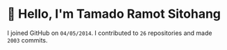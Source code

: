 # :wave: Hello, I'm Tamado Ramot Sitohang

I joined GitHub on `04/05/2014`. I contributed to `26` repositories and made `2003` commits.
